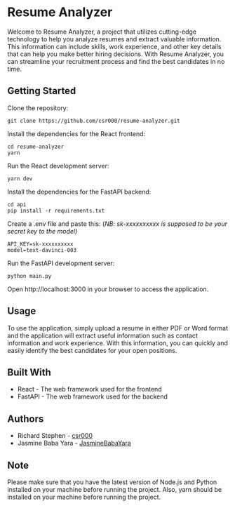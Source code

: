 # Resume Analyzer
Welcome to Resume Analyzer, a project that utilizes cutting-edge technology to help you analyze resumes and extract valuable information. This information can include skills, work experience, and other key details that can help you make better hiring decisions. With Resume Analyzer, you can streamline your recruitment process and find the best candidates in no time.

## Getting Started
Clone the repository:
~~~
git clone https://github.com/csr000/resume-analyzer.git
~~~
Install the dependencies for the React frontend:
~~~
cd resume-analyzer
yarn 
~~~
Run the React development server:
~~~
yarn dev
~~~
Install the dependencies for the FastAPI backend:
~~~
cd api
pip install -r requirements.txt
~~~
Create a .env file and paste this: (*NB: sk-xxxxxxxxxx is supposed to be your secret key to the model)*
~~~
API_KEY=sk-xxxxxxxxxx 
model=text-davinci-003
~~~
Run the FastAPI development server:
~~~
python main.py
~~~
Open http://localhost:3000 in your browser to access the application.

## Usage
To use the application, simply upload a resume in either PDF or Word format and the application will extract useful information such as contact information and work experience. With this information, you can quickly and easily identify the best candidates for your open positions.

## Built With
- React - The web framework used for the frontend
- FastAPI - The web framework used for the backend

## Authors
- Richard Stephen - [csr000](https://github.com/csr000)
- Jasmine Baba Yara - [JasmineBabaYara](https://github.com/JasmineBabaYara)

## Note
Please make sure that you have the latest version of Node.js and Python installed on your machine before running the project. Also, yarn should be installed on your machine before running the project.